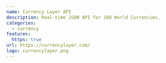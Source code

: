 ```yaml
---
name: Currency Layer API
description: Real-time JSON API for 168 World Currencies.
categories:
  - currency
features:
  https: true
url: https://currencylayer.com/
logo: currencylayer.png
---
```


